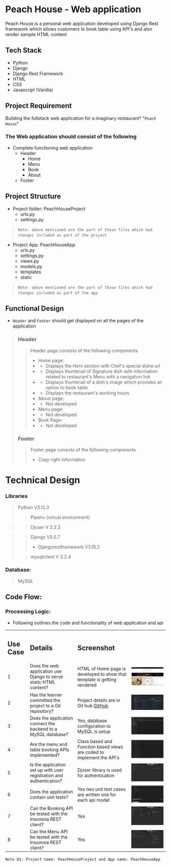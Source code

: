 # Peach House - Web application
Peach House is a personal web application developed using Django Rest framework which allows customers to book table using API's and also render sample HTML content
## Tech Stack
* Python
* Django
* Django Rest Framework
* HTML
* CSS
* Javascript (Vanilla)

## Project Requirement
Building the fullstack web application for a imaginary restaurant* "`Peach House`"

### The Web application should consist of the following
* Complete functioning web application
    * Header
        * Home
        * Menu
        * Book
        * About
    * Footer
## Project Structure
* Project folder: PeachHouseProject
    * urls.py
    * settings.py
> `Note: above mentioned are the part of those files which had changes included as part of the project`
* Project App: PeachHouseApp
    * urls.py
    * settings.py
    * views.py
    * models.py
    * templates
    * static
> `Note: above mentioned are the part of those files which had changes included as part of the app`

## Functional Design
* `Header` and `Footer` should get displayed on all the pages of the application
> ### Header
> > Header page consists of the following components
> > * Home page:
> > * * Displays the Hero section with Chef's special dishe url
> > * * Displays thumbnail of Signature dish with information related to restaurant's Menu with a navigation link
> > * * Displays thumbnail of a dish's image which provides an option to book table
> > * * Displays the restaurant's working hours
> > * About page:
> > * * Not developed
> > * Menu page:
> > * * Not developed
> > * Book Page:
> > * * Not developed
> ### Footer
> > Footer page consists of the following components
> > * Copy right information

# Technical Design
### Libraries
> Python V3.12.3

> > Pipenv (virtual environment)

> >  Djoser V 2.2.3

> >  Django V5.0.7
> >   * Djangorestframework V3.15.2

> >  mysqlclient V 2.2.4

### Database:
> MySQL

## Code Flow:
### Processing Logic:
* Following outlines the code and functionality of web application and api

<table>
  <tr>
    <td><h2>Use Case</h2></td>
    <td><h2>Details</h2></td>
    <td><h2>Screenshot</h2></td>
  </tr>
  <tr>
    <td>1</td>
    <td>Does the web application use Django to serve static HTML content?</td>
    <td>HTML of Home page is developed to show that template is getting rendered</td>
    <td><img src = "https://github.com/vish4life/PeachHouse-Fullstack/blob/8034079c13693c4a8f24f14d990dd6cf912764e3/snapshots/homepage.jpg"/></td>
  </tr>
  <tr>
    <td>2</td>
    <td>Has the learner committed the project to a Git repository?</td>
    <td>Project details are in Git hub <a href="https://github.com/vish4life/PeachHouse-Fullstack">GitHub</a></td>
    <td><img src = "https://github.com/vish4life/PeachHouse-Fullstack/blob/8034079c13693c4a8f24f14d990dd6cf912764e3/snapshots/gitHub.JPG"/></td>
  </tr>
  <tr>
    <td>3</td>
    <td>Does the application connect the backend to a MySQL database?</td>
    <td>Yes, database configuration to MySQL is setup</td>
    <td><img src = "https://github.com/vish4life/PeachHouse-Fullstack/blob/8034079c13693c4a8f24f14d990dd6cf912764e3/snapshots/mysqldb.JPG"/></td>
  </tr>
  <tr>
    <td>4</td>
    <td>Are the menu and table booking APIs implemented?</td>
    <td>Class based and Function based views are coded to implement the API's</td>
    <td><img src = "https://github.com/vish4life/PeachHouse-Fullstack/blob/8034079c13693c4a8f24f14d990dd6cf912764e3/snapshots/apiview.JPG"/></td>
  </tr>
  <tr>
    <td>5</td>
    <td>Is the application set up with user registration and authentication?</td>
    <td>Djoser library is used for authentication</td>
    <td><img src = "https://github.com/vish4life/PeachHouse-Fullstack/blob/8034079c13693c4a8f24f14d990dd6cf912764e3/snapshots/authdetails.JPG"/></td>
  </tr>
  <tr>
    <td>6</td>
    <td>Does the application contain unit tests?</td>
    <td>Yes two unit test cases are written one for each api model</td>
    <td><img src = "https://github.com/vish4life/PeachHouse-Fullstack/blob/8034079c13693c4a8f24f14d990dd6cf912764e3/snapshots/unittests.JPG"/></td>
  </tr>
  <tr>
    <td>7</td>
    <td>Can the Booking API be tested with the Insomnia REST client?</td>
    <td>Yes</td>
    <td><img src = "https://github.com/vish4life/PeachHouse-Fullstack/blob/8034079c13693c4a8f24f14d990dd6cf912764e3/snapshots/ins_booking.JPG"/></td>
  </tr>
  <tr>
    <td>8</td>
    <td>Can the Menu API be tested with the Insomnia REST client?</td>
    <td>Yes</td>
    <td><img src = "https://github.com/vish4life/PeachHouse-Fullstack/blob/8034079c13693c4a8f24f14d990dd6cf912764e3/snapshots/ins_menu.JPG"/></td>
  </tr>
</table>

`Note 01: Project name: PeachHouseProject and App name: PeachHouseApp`